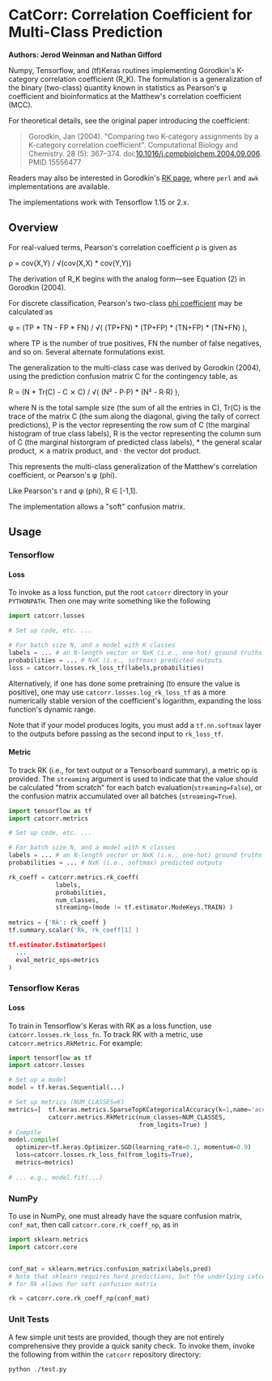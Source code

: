 # CatCorr: Correlation Coefficient for Multi-Class Prediction

**Authors: Jerod Weinman and Nathan Gifford**

Numpy, Tensorflow, and (tf)Keras routines implementing Gorodkin's
K-category correlation coefficient (R_K). The formulation is a
generalization of the binary (two-class) quantity known in statistics
as Pearson's φ coefficient and bioinformatics at the Matthew's
correlation coefficient (MCC).

For theoretical details, see the original paper introducing the coefficient:

> Gorodkin, Jan (2004). "Comparing two K-category assignments by a K-category correlation coefficient". Computational Biology and Chemistry. 28 (5): 367–374. doi:[10.1016/j.compbiolchem.2004.09.006](https://doi.org/10.1016/j.compbiolchem.2004.09.006). PMID 15556477

Readers may also be interested in Gorodkin's
[RK page](http://rk.kvl.dk/introduction/index.html), where `perl` and
`awk` implementations are available.

The implementations work with Tensorflow 1.15 or 2.x.

## Overview

For real-valued terms, Pearson's correlation coefficient ρ is given as 

ρ = cov(X,Y) / √(cov(X,X) * cov(Y,Y))

The derivation of R_K begins with the analog form—see Equation (2) in
Gorodkin (2004).

For discrete classification, Pearson's two-class
[phi coefficient](https://en.wikipedia.org/wiki/Phi_coefficient) may
be calculated as

φ = (TP * TN - FP * FN) / √( (TP+FN) * (TP+FP) * (TN+FP) * (TN+FN) ),

where TP is the number of true positives, FN the number of false
negatives, and so on. Several alternate formulations exist.

The generalization to the multi-class case was derived by Gorodkin
(2004), using the prediction confusion matrix C for the contingency
table, as

R = (N * Tr(C) - C ⨯ C) / √( (N² - P⋅P) * (N² - R⋅R) ),

where N is the total sample size (the sum of all the entries in C),
Tr(C) is the trace of the matrix C (the sum along the diagonal, giving
the tally of correct predictions), P is the vector representing the
row sum of C (the marginal histogram of true class labels), R is the
vector representing the column sum of C (the marginal historgram of
predicted class labels), * the general scalar product, ⨯ a matrix
product, and ⋅ the vector dot product.

This represents the multi-class generalization of the Matthew's
correlation coefficient, or Pearson's φ (phi).

Like Pearson's r and φ (phi), R ∈ [-1,1].

The implementation allows a "soft" confusion matrix.

## Usage

### Tensorflow

#### Loss

To invoke as a loss function, put the root `catcorr` directory in
your `PYTHONPATH`. Then one may write something like the following

```python
import catcorr.losses

# Set up code, etc. ...

# For batch size N, and a model with K classes
labels = ... # an N-length vector or NxK (i.e., one-hot) ground truths
probabilities = ... # NxK (i.e., softmax) predicted outputs 
loss = catcorr.losses.rk_loss_tf(labels,probabilities)
```

Alternatively, if one has done some pretraining (to ensure the value
is positive), one may use `catcorr.losses.log_rk_loss_tf` as a more
numerically stable version of the coefficient's logarithm, expanding
the loss function's dynamic range.

Note that if your model produces logits, you must add a
`tf.nn.softmax` layer to the outputs before passing as the second
input to `rk_loss_tf`.

#### Metric

To track RK (i.e., for text output or a Tensorboard summary), a metric
op is provided. The `streaming` argument is used to indicate that the
value should be calculated "from scratch" for each batch
evaluation(`streaming=False`), or the confusion matrix accumulated
over all batches (`streaming=True`).

```python
import tensorflow as tf
import catcorr.metrics

# Set up code, etc. ...

# For batch size N, and a model with K classes
labels = ... # an N-length vector or NxK (i.e., one-hot) ground truths
probabilities = ... # NxK (i.e., softmax) predicted outputs 

rk_coeff = catcorr.metrics.rk_coeff(
             labels,
             probabilities,
             num_classes,
             streaming=(mode != tf.estimator.ModeKeys.TRAIN) )
             
metrics = {'Rk': rk_coeff }
tf.summary.scalar('Rk, rk_coeff[1] )

tf.estimator.EstimatorSpec(
  ...
  eval_metric_ops=metrics
)
```

### Tensorflow Keras

#### Loss

To train in Tensorflow's Keras with RK as a loss function, use
`catcorr.losses.rk_loss_fn`. To track RK with a metric, use
`catcorr.metrics.RkMetric`. For example:

```python
import tensorflow as tf
import catcorr.losses

# Set up a model
model = tf.keras.Sequential(...)

# Set up metrics (NUM_CLASSES=K)
metrics=[  tf.keras.metrics.SparseTopKCategoricalAccuracy(k=1,name='acc'),
           catcorr.metrics.RkMetric(num_classes=NUM_CLASSES,
                                    from_logits=True) ]
# Compile 
model.compile(
  optimizer=tf.keras.Optimizer.SGD(learning_rate=0.1, momentum=0.9)
  loss=catcorr.losses.rk_loss_fn(from_logits=True),
  metrics=metrics)
  
# ... e.g., model.fit(...)
```

### NumPy

To use in NumPy, one must already have the square confusion matrix,
`conf_mat`, then call `catcorr.core.rk_coeff_np`, as in

```python
import sklearn.metrics
import catcorr.core


conf_mat = sklearn.metrics.confusion_matrix(labels,pred)
# Note that sklearn requires hard predictions, but the underlying catcorr code
# for Rk allows for soft confusion matrix

rk = catcorr.core.rk_coeff_np(conf_mat)
```

### Unit Tests

A few simple unit tests are provided, though they are not entirely
comprehensive they provide a quick sanity check. To invoke them,
invoke the following from within the `catcorr` repository directory:

```
python ./test.py
```
